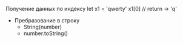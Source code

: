 
Получение данных по индексу
    let x1 = 'qwerty'
    x1[0] // return -> 'q'

- Пребразование в строку
    - String(number)
    - number.toString()
    